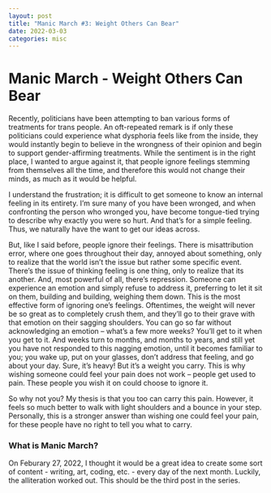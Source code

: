 ```yaml
---
layout: post
title: "Manic March #3: Weight Others Can Bear"
date: 2022-03-03
categories: misc
---
```


# Manic March - Weight Others Can Bear

Recently, politicians have been attempting to ban various forms of treatments for trans people. An oft-repeated remark is if only these politicians could experience what dysphoria feels like from the inside, they would instantly begin to believe in the wrongness of their opinion and begin to support gender-affirming treatments. While the sentiment is in the right place, I wanted to argue against it, that people ignore feelings stemming from themselves all the time, and therefore this would not change their minds, as much as it would be helpful.

I understand the frustration; it is difficult to get someone to know an internal feeling in its entirety. I’m sure many of you have been wronged, and when confronting the person who wronged you, have become tongue-tied trying to describe why exactly you were so hurt. And that’s for a simple feeling. Thus, we naturally have the want to get our ideas across.

But, like I said before, people ignore their feelings. There is misattribution error, where one goes throughout their day, annoyed about something, only to realize that the world isn’t the issue but rather some specific event. There’s the issue of thinking feeling is one thing, only to realize that its another. And, most powerful of all, there’s repression. Someone can experience an emotion and simply refuse to address it, preferring to let it sit on them, building and building, weighing them down. This is the most effective form of ignoring one’s feelings. Oftentimes, the weight will never be so great as to completely crush them, and they’ll go to their grave with that emotion on their sagging shoulders. You can go so far without acknowledging an emotion – what’s a few more weeks? You’ll get to it when you get to it. And weeks turn to months, and months to years, and still yet you have not responded to this nagging emotion, until it becomes familiar to you; you wake up, put on your glasses, don’t address that feeling, and go about your day. Sure, it’s heavy! But it’s a weight you carry. This is why wishing someone could feel your pain does not work – people get used to pain. These people you wish it on could choose to ignore it.

So why not you? My thesis is that you too can carry this pain. However, it feels so much better to walk with light shoulders and a bounce in your step. Personally, this is a stronger answer than wishing one could feel your pain, for these people have no right to tell you what to carry.

### What is Manic March?
On Feburary 27, 2022, I thought it would be a great idea to create some sort of content - writing, art, coding, etc. - every day of the next month. Luckily, the alliteration worked out. This should be the third post in the series.
